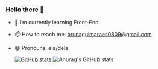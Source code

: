 ### Hello there 👋

- 🌱 I’m currently learning Front-End
- 📫 How to reach me: brunaguimaraes0809@gmail.com
- 😄 Pronouns: ela/dela

  [![GitHub stats](https://github-readme-stats.vercel.app/apibrunagmrsanuraghazra)](https://github.com/anuraghazra/github-readme-stats)
  ![Anurag's GitHub stats](https://github-readme-stats.vercel.app/apibrunagmrsanuraghazra&hide=contribs,prs)          
